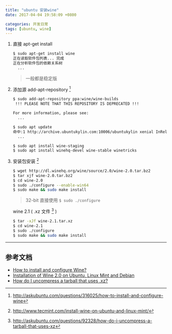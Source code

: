 ```yaml
---
title: "ubuntu 安装wine"
date: 2017-04-04 19:58:09 +0800

categories: 开发日常
tags: [ubuntu, wine]
---
```


1. 直接 apt-get install
    ```bash
    $ sudo apt-get install wine
    正在读取软件包列表... 完成
    正在分析软件包的依赖关系树
      ...
    ```
    >一般都是稳定版

1. 添加源  add-apt-repository [^1]
    ```bash
    $ sudo add-apt-repository ppa:wine/wine-builds                          100 ↵
     !!! PLEASE NOTE THAT THIS REPOSITORY IS DEPRECATED !!!

    For more information, please see:
      ...

    $ sudo apt update
    命中:1 http://archive.ubuntukylin.com:10006/ubuntukylin xenial InRelease
      ...

    $ sudo apt install wine-staging
    $ sudo apt install winehq-devel wine-stable winetricks
    ```

1. 安装包安装 [^2]
    ```bash
    $ wget http://dl.winehq.org/wine/source/2.0/wine-2.0.tar.bz2
    $ tar xjf wine-2.0.tar.bz2
    $ cd wine-2.0
    $ sudo ./configure --enable-win64
    $ sudo make && sudo make install
    ```
    >32-bit 直接使用 `$ sudo ./configure`

    wine 2.1  ( .xz 文件 [^3] )
    ```bash
    $ tar -xJf wine-2.1.tar.xz
    $ cd wine-2.1
    $ sudo ./configure
    $ sudo make && sudo make install
    ```

---
## 参考文档
- [How to install and configure Wine?](http://askubuntu.com/questions/316025/how-to-install-and-configure-wine)
- [Installation of Wine 2.0 on Ubuntu, Linux Mint and Debian](http://www.tecmint.com/install-wine-on-ubuntu-and-linux-mint/)
- [How do I uncompress a tarball that uses .xz?](http://askubuntu.com/questions/92328/how-do-i-uncompress-a-tarball-that-uses-xz)



[^1]: http://askubuntu.com/questions/316025/how-to-install-and-configure-wine
[^2]: http://www.tecmint.com/install-wine-on-ubuntu-and-linux-mint/
[^3]: http://askubuntu.com/questions/92328/how-do-i-uncompress-a-tarball-that-uses-xz
